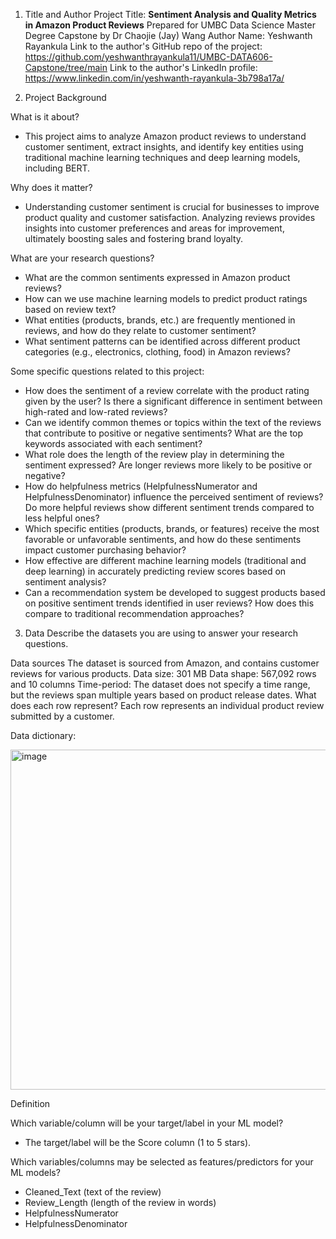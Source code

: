 1. Title and Author
Project Title: **Sentiment Analysis and Quality Metrics in Amazon Product Reviews**
Prepared for UMBC Data Science Master Degree Capstone by Dr Chaojie (Jay) Wang
Author Name: Yeshwanth Rayankula
Link to the author's GitHub repo of the project: https://github.com/yeshwanthrayankula11/UMBC-DATA606-Capstone/tree/main
Link to the author's LinkedIn profile: https://www.linkedin.com/in/yeshwanth-rayankula-3b798a17a/


2. Project Background

  What is it about?
  - This project aims to analyze Amazon product reviews to understand customer sentiment, extract insights, and identify key entities using traditional machine learning techniques and deep learning models, including BERT.

  Why does it matter?
  - Understanding customer sentiment is crucial for businesses to improve product quality and customer satisfaction. Analyzing reviews provides insights into customer preferences and areas for improvement, ultimately boosting sales and fostering brand loyalty.

  What are your research questions?

  - What are the common sentiments expressed in Amazon product reviews?
  - How can we use machine learning models to predict product ratings based on review text?
  - What entities (products, brands, etc.) are frequently mentioned in reviews, and how do they relate to customer sentiment?
  - What sentiment patterns can be identified across different product categories (e.g., electronics, clothing, food) in Amazon reviews?

  Some specific questions related to this project:
  - How does the sentiment of a review correlate with the product rating given by the user? Is there a significant difference in sentiment between high-rated and low-rated reviews?
  - Can we identify common themes or topics within the text of the reviews that contribute to positive or negative sentiments? What are the top keywords associated with each sentiment?
  - What role does the length of the review play in determining the sentiment expressed? Are longer reviews more likely to be positive or negative?
  - How do helpfulness metrics (HelpfulnessNumerator and HelpfulnessDenominator) influence the perceived sentiment of reviews? Do more helpful reviews show different sentiment trends compared to less helpful ones?
  - Which specific entities (products, brands, or features) receive the most favorable or unfavorable sentiments, and how do these sentiments impact customer purchasing behavior?
  - How effective are different machine learning models (traditional and deep learning) in accurately predicting review scores based on sentiment analysis?
  - Can a recommendation system be developed to suggest products based on positive sentiment trends identified in user reviews? How does this compare to traditional recommendation approaches?



3. Data
  Describe the datasets you are using to answer your research questions.

  Data sources
  The dataset is sourced from Amazon, and contains customer reviews for various products.
  Data size: 301 MB
  Data shape: 567,092 rows and 10 columns
  Time-period: The dataset does not specify a time range, but the reviews span multiple years based on product release dates.
  What does each row represent?
  Each row represents an individual product review submitted by a customer.
  
  Data dictionary:
  
   <img width="544" alt="image" src="https://github.com/user-attachments/assets/fde5f921-c650-41bf-b9a3-339403ccf67a">
  
  
  Definition
  
  Which variable/column will be your target/label in your ML model?
  - The target/label will be the Score column (1 to 5 stars).
  
  Which variables/columns may be selected as features/predictors for your ML models?
  - Cleaned_Text (text of the review)
  - Review_Length (length of the review in words)
  - HelpfulnessNumerator
  - HelpfulnessDenominator
